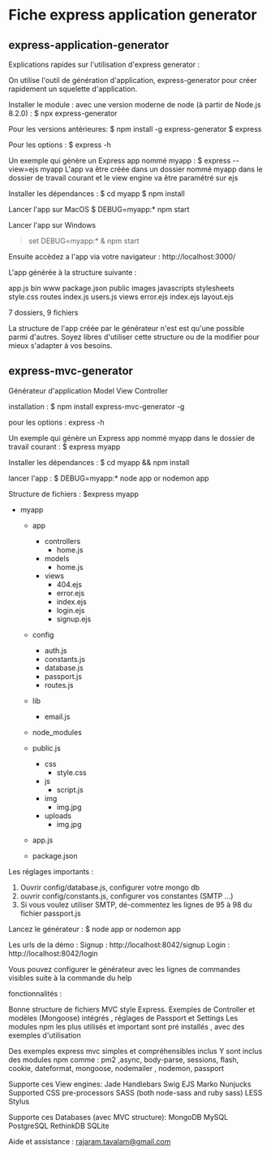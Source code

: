 # Fiche express application generator

## express-application-generator
Explications rapides sur l'utilisation d'express generator :

On utilise l'outil de génération d'application, express-generator pour créer rapidement
un squelette d'application.
 
Installer le module :
avec une version moderne de node (à partir de Node.js 8.2.0) : $ npx express-generator

Pour les versions antérieures:
$ npm install -g express-generator 
$ express

Pour les options :
$ express -h

Un exemple qui génère un Express app nommé myapp : $ express --view=ejs myapp
L'app va être créée dans un dossier nommé myapp dans le dossier de travail courant et le view engine va être paramétré sur ejs

Installer les dépendances :
$ cd myapp
$ npm install

Lancer l'app sur MacOS
$ DEBUG=myapp:* npm start

Lancer l'app sur Windows
> set DEBUG=myapp:* & npm start

Ensuite accèdez a l'app via votre navigateur : http://localhost:3000/ 

L'app générée à la structure suivante :

app.js
bin
    www
package.json
public
    images
    javascripts
    stylesheets
        style.css
routes
    index.js
    users.js
views
    error.ejs
    index.ejs
    layout.ejs

7 dossiers, 9 fichiers

La structure de l'app créée par le générateur n'est est qu'une possible parmi d'autres. Soyez libres d'utiliser cette structure ou de la modifier pour mieux s'adapter à vos besoins.

## express-mvc-generator
Générateur d'application Model View Controller

installation :
$ npm install express-mvc-generator -g

pour les options :
express -h

Un exemple qui génère un Express app nommé myapp dans le dossier de travail courant :
$ express myapp

Installer les dépendances :
$ cd myapp && npm install

lancer l'app :
$ DEBUG=myapp:* node app or nodemon app

Structure de fichiers :
$express myapp

* myapp
  * app
    * controllers
      * home.js
    * models
      * home.js
    * views
      * 404.ejs
      * error.ejs
      * index.ejs
      * login.ejs
      * signup.ejs
      
  * config
    * auth.js
    * constants.js
    * database.js
    * passport.js
    * routes.js
     
  * lib
    * email.js
    
  * node_modules
  
  * public.js
    * css
      * style.css
    * js
      * script.js
    * img
      * img.jpg
    * uploads
      * img.jpg
      
  * app.js
    
  * package.json
    
Les réglages importants :
1. Ouvrir config/database.js, configurer votre mongo db
2. ouvrir config/constants.js, configurer vos constantes (SMTP ...)
3. Si vous voulez utiliser SMTP, dé-commentez les lignes de 95 à 98 du fichier passport.js

Lancez le générateur :
$ node app or nodemon app

Les urls de la démo :
Signup : http://localhost:8042/signup
Login : http://localhost:8042/login

Vous pouvez configurer le générateur avec les lignes de commandes visibles suite à la commande du help

fonctionnalités : 

Bonne structure de fichiers MVC style Express.
Exemples de Controller et modèles (Mongoose) intégrés , réglages de Passport et Settings
Les modules npm les plus utilisés et important sont pré installés , avec des exemples d'utilisation

Des exemples express mvc simples et compréhensibles inclus
Y sont inclus des  modules npm comme : pm2 ,async, body-parse, sessions, flash, cookie, dateformat, mongoose, nodemailer , nodemon, passport

Supporte ces View engines:
Jade
Handlebars
Swig
EJS
Marko
Nunjucks
Supported CSS pre-processors
SASS (both node-sass and ruby sass)
LESS
Stylus

Supporte ces Databases (avec MVC structure):
MongoDB
MySQL
PostgreSQL
RethinkDB
SQLite

Aide et assistance : rajaram.tavalam@gmail.com






